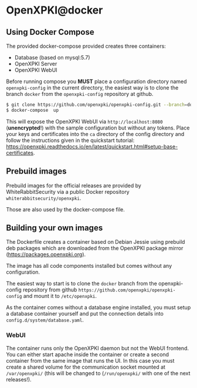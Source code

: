 # OpenXPKI@docker

## Using Docker Compose

The provided docker-compose provided creates three containers:

- Database (based on mysql:5.7)
- OpenXPKI Server
- OpenXPKI WebUI

Before running compose you **MUST** place a configuration directory named `openxpki-config` in the current directory, the easiest way is to clone the branch `docker` from the `openxpki-config` repository at github.

```bash
$ git clone https://github.com/openxpki/openxpki-config.git --branch=docker
$ docker-compose  up 
```

This will expose the OpenXPKI WebUI via `http://localhost:8080` (**unencrypted**!) with the sample configuration but without any tokens. Place your keys and certificates into the `ca` directory of the config directory and follow the instructions given in the quickstart tutorial: https://openxpki.readthedocs.io/en/latest/quickstart.html#setup-base-certificates.

## Prebuild images

Prebuild images for the official releases are provided by WhiteRabbitSecurity via a public Docker repository `whiterabbitsecurity/openxpki`. 

Those are also used by the docker-compose file.

## Building your own images

The Dockerfile creates a container based on Debian Jessie using prebuild deb packages which are downloaded from the OpenXPKI package mirror (https://packages.openxpki.org).

The image has all code components installed but comes without any configuration. 

The easiest way to start is to clone the `docker` branch from the openxpki-config repository from github `https://github.com/openxpki/openxpki-config` and mount it to `/etc/openxpki`. 

As the container comes without a database engine installed, you must setup a database container yourself and put the connection details into `config.d/system/database.yaml`. 

### WebUI

The container runs only the OpenXPKI daemon but not the WebUI frontend. You can either start apache inside the container or create a second container from the same image that runs the UI. In this case you must create a shared volume for the communication socket mounted at `/var/openxpki/` (this will be changed to (`/run/openxpki/` with one of the next releases!).

